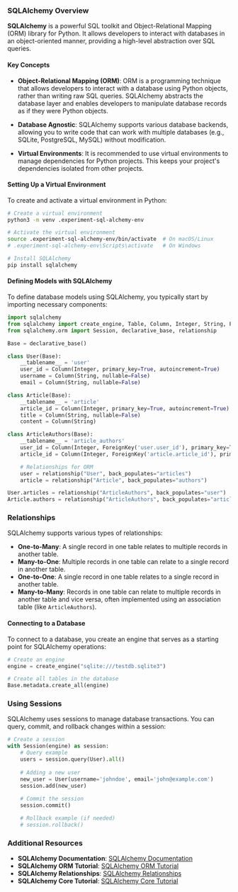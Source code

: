 
### SQLAlchemy Overview

**SQLAlchemy** is a powerful SQL toolkit and Object-Relational Mapping (ORM) library for Python. It allows developers to interact with databases in an object-oriented manner, providing a high-level abstraction over SQL queries.

#### Key Concepts

- **Object-Relational Mapping (ORM)**: ORM is a programming technique that allows developers to interact with a database using Python objects, rather than writing raw SQL queries. SQLAlchemy abstracts the database layer and enables developers to manipulate database records as if they were Python objects.

- **Database Agnostic**: SQLAlchemy supports various database backends, allowing you to write code that can work with multiple databases (e.g., SQLite, PostgreSQL, MySQL) without modification.

- **Virtual Environments**: It is recommended to use virtual environments to manage dependencies for Python projects. This keeps your project's dependencies isolated from other projects.

#### Setting Up a Virtual Environment

To create and activate a virtual environment in Python:

```bash
# Create a virtual environment
python3 -m venv .experiment-sql-alchemy-env

# Activate the virtual environment
source .experiment-sql-alchemy-env/bin/activate  # On macOS/Linux
# .experiment-sql-alchemy-env\Scripts\activate   # On Windows

# Install SQLAlchemy
pip install sqlalchemy
```

#### Defining Models with SQLAlchemy

To define database models using SQLAlchemy, you typically start by importing necessary components:

```python
import sqlalchemy
from sqlalchemy import create_engine, Table, Column, Integer, String, ForeignKey
from sqlalchemy.orm import Session, declarative_base, relationship

Base = declarative_base()

class User(Base):
    __tablename__ = 'user'
    user_id = Column(Integer, primary_key=True, autoincrement=True)
    username = Column(String, nullable=False)
    email = Column(String, nullable=False)

class Article(Base):
    __tablename__ = 'article'
    article_id = Column(Integer, primary_key=True, autoincrement=True)
    title = Column(String, nullable=False)
    content = Column(String)

class ArticleAuthors(Base):
    __tablename__ = 'article_authors'
    user_id = Column(Integer, ForeignKey('user.user_id'), primary_key=True)
    article_id = Column(Integer, ForeignKey('article.article_id'), primary_key=True)

    # Relationships for ORM
    user = relationship("User", back_populates="articles")
    article = relationship("Article", back_populates="authors")

User.articles = relationship("ArticleAuthors", back_populates="user")
Article.authors = relationship("ArticleAuthors", back_populates="article")
```

### Relationships

SQLAlchemy supports various types of relationships:

- **One-to-Many**: A single record in one table relates to multiple records in another table.
- **Many-to-One**: Multiple records in one table can relate to a single record in another table.
- **One-to-One**: A single record in one table relates to a single record in another table.
- **Many-to-Many**: Records in one table can relate to multiple records in another table and vice versa, often implemented using an association table (like `ArticleAuthors`).

#### Connecting to a Database

To connect to a database, you create an engine that serves as a starting point for SQLAlchemy operations:

```python
# Create an engine
engine = create_engine("sqlite:///testdb.sqlite3")

# Create all tables in the database
Base.metadata.create_all(engine)
```

### Using Sessions

SQLAlchemy uses sessions to manage database transactions. You can query, commit, and rollback changes within a session:

```python
# Create a session
with Session(engine) as session:
    # Query example
    users = session.query(User).all()
    
    # Adding a new user
    new_user = User(username='johndoe', email='john@example.com')
    session.add(new_user)
    
    # Commit the session
    session.commit()

    # Rollback example (if needed)
    # session.rollback()
```

### Additional Resources

- **SQLAlchemy Documentation**: [SQLAlchemy Documentation](https://docs.sqlalchemy.org/)
- **SQLAlchemy ORM Tutorial**: [SQLAlchemy ORM Tutorial](https://docs.sqlalchemy.org/en/14/orm/tutorial.html)
- **SQLAlchemy Relationships**: [SQLAlchemy Relationships](https://docs.sqlalchemy.org/en/14/orm/basic_relationships.html)
- **SQLAlchemy Core Tutorial**: [SQLAlchemy Core Tutorial](https://docs.sqlalchemy.org/en/14/core/tutorial.html)

